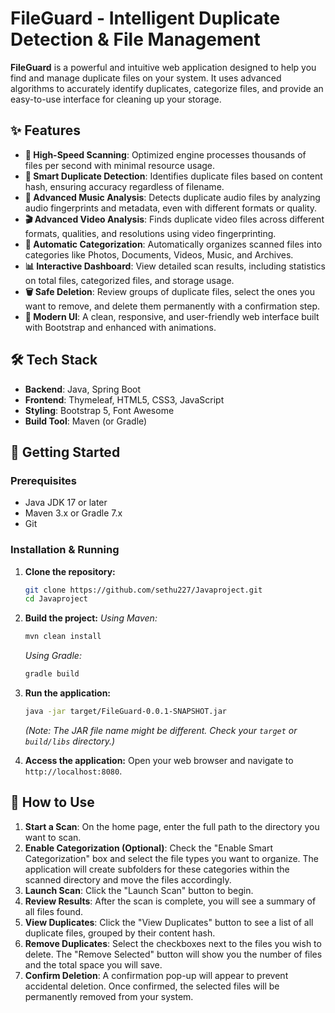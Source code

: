 # FileGuard - Intelligent Duplicate Detection & File Management

**FileGuard** is a powerful and intuitive web application designed to help you find and manage duplicate files on your system. It uses advanced algorithms to accurately identify duplicates, categorize files, and provide an easy-to-use interface for cleaning up your storage.

## ✨ Features

-   **🚀 High-Speed Scanning**: Optimized engine processes thousands of files per second with minimal resource usage.
-   **🧠 Smart Duplicate Detection**: Identifies duplicate files based on content hash, ensuring accuracy regardless of filename.
-   **🎵 Advanced Music Analysis**: Detects duplicate audio files by analyzing audio fingerprints and metadata, even with different formats or quality.
-   **🎬 Advanced Video Analysis**: Finds duplicate video files across different formats, qualities, and resolutions using video fingerprinting.
-   **📂 Automatic Categorization**: Automatically organizes scanned files into categories like Photos, Documents, Videos, Music, and Archives.
-   **📊 Interactive Dashboard**: View detailed scan results, including statistics on total files, categorized files, and storage usage.
-   **🗑️ Safe Deletion**: Review groups of duplicate files, select the ones you want to remove, and delete them permanently with a confirmation step.
-   **💅 Modern UI**: A clean, responsive, and user-friendly web interface built with Bootstrap and enhanced with animations.

## 🛠️ Tech Stack

-   **Backend**: Java, Spring Boot
-   **Frontend**: Thymeleaf, HTML5, CSS3, JavaScript
-   **Styling**: Bootstrap 5, Font Awesome
-   **Build Tool**: Maven (or Gradle)

## 🚀 Getting Started

### Prerequisites

-   Java JDK 17 or later
-   Maven 3.x or Gradle 7.x
-   Git

### Installation & Running

1.  **Clone the repository:**
    ```bash
    git clone https://github.com/sethu227/Javaproject.git
    cd Javaproject
    ```

2.  **Build the project:**
    *Using Maven:*
    ```bash
    mvn clean install
    ```
    *Using Gradle:*
    ```bash
    gradle build
    ```

3.  **Run the application:**
    ```bash
    java -jar target/FileGuard-0.0.1-SNAPSHOT.jar 
    ```
    *(Note: The JAR file name might be different. Check your `target` or `build/libs` directory.)*

4.  **Access the application:**
    Open your web browser and navigate to `http://localhost:8080`.

## 📖 How to Use

1.  **Start a Scan**: On the home page, enter the full path to the directory you want to scan.
2.  **Enable Categorization (Optional)**: Check the "Enable Smart Categorization" box and select the file types you want to organize. The application will create subfolders for these categories within the scanned directory and move the files accordingly.
3.  **Launch Scan**: Click the "Launch Scan" button to begin.
4.  **Review Results**: After the scan is complete, you will see a summary of all files found.
5.  **View Duplicates**: Click the "View Duplicates" button to see a list of all duplicate files, grouped by their content hash.
6.  **Remove Duplicates**: Select the checkboxes next to the files you wish to delete. The "Remove Selected" button will show you the number of files and the total space you will save.
7.  **Confirm Deletion**: A confirmation pop-up will appear to prevent accidental deletion. Once confirmed, the selected files will be permanently removed from your system.
